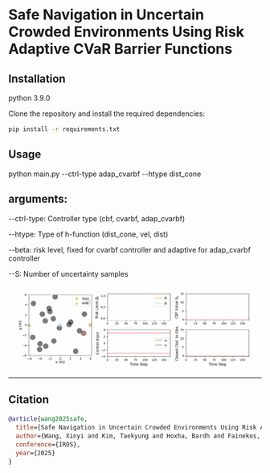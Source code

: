 # Safe Navigation in Uncertain Crowded Environments Using Risk Adaptive CVaR Barrier Functions

## Installation
python 3.9.0

Clone the repository and install the required dependencies:

```bash
pip install -r requirements.txt
```

## Usage 

python main.py --ctrl-type adap_cvarbf --htype dist_cone  

##  arguments:

--ctrl-type: Controller type (cbf, cvarbf, adap_cvarbf)

--htype: Type of h-function (dist_cone, vel, dist)

--beta: risk level, fixed for cvarbf controller and adaptive for adap_cvarbf controller

--S: Number of uncertainty samples

![Overview of Adaptive CVaR Barrier Functions](/config/20obs/figures/adap_cvarbf_beta0.99_hdist_cone.gif)



---

## Citation

```bibtex
@article{wang2025safe,
  title={Safe Navigation in Uncertain Crowded Environments Using Risk Adaptive CVaR Barrier Functions},
  author={Wang, Xinyi and Kim, Taekyung and Hoxha, Bardh and Fainekos, Georgios and Panagou, Dimitra},
  conference={IROS},
  year={2025}
}

